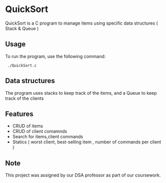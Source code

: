 
# QuickSort

QuickSort is a C program to manage items using specific data structures ( Stack &amp; Queue )

## Usage

To run the program, use the following command:

``` ./QuickSort.c```

## Data structures

The program uses stacks to keep track of the items, and a Queue to keep track of the clients 

## Features 

- CRUD of items
- CRUD of client comamnds 
- Search for items,client commands
- Statics ( worst client, best-selling item , number of commands per client )

## Note

This project was assigned by our DSA professor as part of our coursework.
